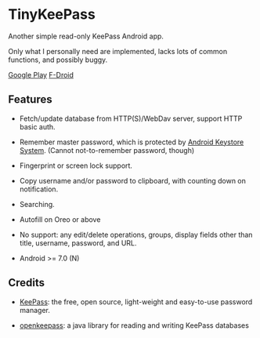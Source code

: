# TinyKeePass

Another simple read-only KeePass Android app.

Only what I personally need are implemented, lacks lots of common functions, and possibly buggy.

[Google Play](https://play.google.com/store/apps/details?id=org.sorz.lab.tinykeepass)
[F-Droid](https://f-droid.org/packages/org.sorz.lab.tinykeepass/)

## Features

* Fetch/update database from HTTP(S)/WebDav server, support HTTP basic auth.

* Remember master password, which is protected by
  [Android Keystore System](https://developer.android.com/training/articles/keystore.html).
  (Cannot not-to-remember password, though)

* Fingerprint or screen lock support.

* Copy username and/or password to clipboard, with counting down on notification.

* Searching.

* Autofill on Oreo or above

* No support: any edit/delete operations, groups, display fields other than title, username, password, and URL.

* Android >= 7.0 (N)


## Credits

 * [KeePass](http://keepass.info/):
 the free, open source, light-weight and easy-to-use password manager.
 
 * [openkeepass](https://github.com/cternes/openkeepass/):
 a java library for reading and writing KeePass databases
